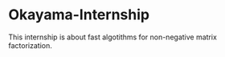 # Okayama-Internship

This internship is about fast algotithms for non-negative matrix factorization.
